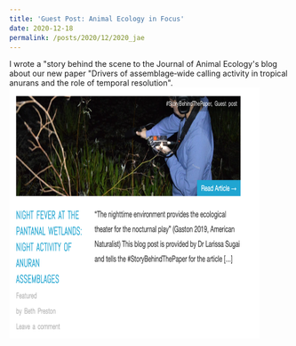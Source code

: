 ```yaml
---
title: 'Guest Post: Animal Ecology in Focus'
date: 2020-12-18
permalink: /posts/2020/12/2020_jae
---
```

I wrote a "story behind the scene to the Journal of Animal Ecology's blog about our new paper "Drivers of assemblage‐wide calling activity in tropical anurans and the role of temporal resolution".  
<a href="https://animalecologyinfocus.com/2020/12/18/night-fever-at-the-pantanal-wetlands-night-activity-of-anuran-assemblages/">
<img src="/images/posts/jae_blog.png" height="450" width="450">
</a>

